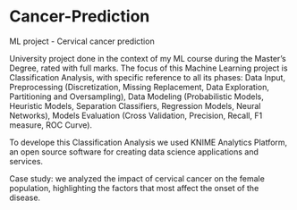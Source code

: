 # Cancer-Prediction
ML project - Cervical cancer prediction

University project done in the context of my ML course during the Master’s Degree, rated with full marks.
The focus of this Machine Learning project is Classification Analysis, with specific reference to all its phases: Data Input, Preprocessing (Discretization, Missing Replacement, Data Exploration, Partitioning and Oversampling), Data Modeling (Probabilistic Models, Heuristic Models, Separation Classifiers, Regression Models, Neural Networks), Models Evaluation (Cross Validation, Precision, Recall, F1 measure, ROC Curve). 

To develope this Classification Analysis we used KNIME Analytics Platform, an open source software for creating data science applications and services. 

Case study: we analyzed the impact of cervical cancer on the female population, highlighting the factors that most affect the onset of the disease.
